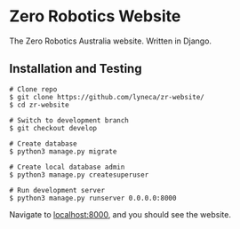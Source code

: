 # Zero Robotics Website
The Zero Robotics Australia website. Written in Django.

## Installation and Testing
    # Clone repo 
    $ git clone https://github.com/lyneca/zr-website/
    $ cd zr-website

    # Switch to development branch
    $ git checkout develop

    # Create database
    $ python3 manage.py migrate

    # Create local database admin
    $ python3 manage.py createsuperuser

    # Run development server
    $ python3 manage.py runserver 0.0.0.0:8000

Navigate to [localhost:8000](localhost:8000), and you should see the website.
